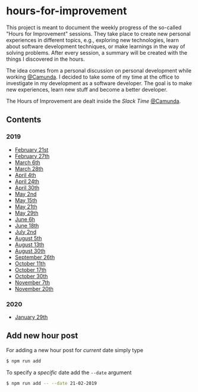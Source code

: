 # hours-for-improvement

This project is meant to document the weekly progress of the so-called "Hours for Improvement" sessions. They take place to create new personal experiences in different topics, e.g., exploring new technologies, learn about software development techniques, or make learnings in the way of solving problems. After every session, a summary will be created with the things I discovered in the hours.

The idea comes from a personal discussion on personal development while working [@Camunda](https://github.com/camunda). I decided to take some of my time at the office to investigate in my development as a software developer. The goal is to make new experiences, learn new stuff and become a better developer.

The Hours of Improvement are dealt inside the *Slack Time* [@Camunda](https://github.com/camunda).

## Contents

### 2019

* [February 21st](./hours/2019/21-02-2019.md)
* [February 27th](./hours/2019/27-02-2019.md)
* [March 6th](./hours/2019/06-03-2019.md)
* [March 28th](./hours/2019/28-03-2019.md)
* [April 4th](./hours/2019/04-04-2019.md)
* [April 24th](./hours/2019/24-04-2019.md)
* [April 30th](./hours/2019/30-04-2019.md)
* [May 2nd](./hours/2019/02-05-2019.md)
* [May 15th](./hours/2019/15-05-2019.md)
* [May 21th](./hours/2019/21-05-2019.md)
* [May 29th](./hours/2019/29-05-2019.md)
* [June 6h](./hours/2019/06-06-2019.md)
* [June 18th](./hours/2019/18-06-2019.md)
* [July 2nd](./hours/2019/02-07-2019.md)
* [August 5th](./hours/2019/05-08-2019.md)
* [August 13th](./hours/2019/13-08-2019.md)
* [August 30th](./hours/2019/30-08-2019.md)
* [September 26th](./hours/2019/26-09-2019.md)
* [October 11th](./hours/2019/11-10-2019.md)
* [October 17th](./hours/2019/17-10-2019.md)
* [October 30th](./hours/2019/30-10-2019.md)
* [November 7th](./hours/2019/07-11-2019.md)
* [November 20th](./hours/2019/20-11-2019.md)

### 2020
* [January 29th](./hours/2020/29-01-2020.md)

## Add new hour post

For adding a new hour post for *current* date simply type

```sh
$ npm run add
```

To specify a *specific* date add the `--date` argument

```sh
$ npm run add -- --date 21-02-2019
```